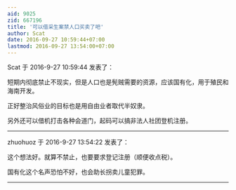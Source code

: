 ```yaml
---
aid: 9025
zid: 667196
title: '可以借采生案禁人口买卖了吧'
author: Scat
date: 2016-09-27 10:59:44+07:00
lastmod: 2016-09-27 13:54:00+07:00
---
```


Scat 于 2016-9-27 10:59:44 发表了：

短期内彻底禁止不现实，但是人口也是髡贼需要的资源，应该国有化，用于殖民和海南开发。

正好整治风俗业的目标也是用自由业者取代半奴隶。

另外还可以借机打击各种会道门，起码可以搞非法人社团登机注册。

---------

zhuohuoz 于 2016-9-27 13:54:22 发表了：

这个想法好。就算不禁止，也要要求登记注册（顺便收点税）。

国有化这个名声恐怕不好，也会助长拐卖儿童犯罪。

---------

